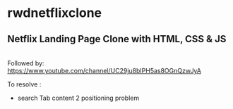 # rwdnetflixclone

## Netflix Landing Page Clone with HTML, CSS & JS

<br> Followed by:
<br> https://www.youtube.com/channel/UC29ju8bIPH5as8OGnQzwJyA

To resolve :
- search Tab content 2 positioning problem
